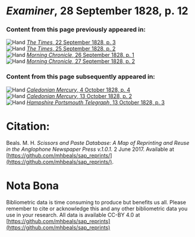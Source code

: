 # *Examiner*, 28 September 1828, p. 12  
  
### Content from this page previously appeared in:  
![Hand](http://scissorsandpaste.net/wp-content/uploads/2017/06/smallhandpointer.png) [*The Times*, 22 September 1828, p. 3](https://mhbeals.github.io/sap_html/The-Times/The-Times-22-September-1828-p-3)  
![Hand](http://scissorsandpaste.net/wp-content/uploads/2017/06/smallhandpointer.png) [*The Times*, 25 September 1828, p. 2](https://mhbeals.github.io/sap_html/The-Times/The-Times-25-September-1828-p-2)  
![Hand](http://scissorsandpaste.net/wp-content/uploads/2017/06/smallhandpointer.png) [*Morning Chronicle*, 26 September 1828, p. 1](https://mhbeals.github.io/sap_html/Morning-Chronicle/Morning-Chronicle-26-September-1828-p-1)  
![Hand](http://scissorsandpaste.net/wp-content/uploads/2017/06/smallhandpointer.png) [*Morning Chronicle*, 27 September 1828, p. 2](https://mhbeals.github.io/sap_html/Morning-Chronicle/Morning-Chronicle-27-September-1828-p-2)  
  
### Content from this page subsequently appeared in:  
![Hand](http://scissorsandpaste.net/wp-content/uploads/2017/06/smallhandpointer.png) [*Caledonian Mercury*, 4 October 1828, p. 4](https://mhbeals.github.io/sap_html/Caledonian-Mercury/Caledonian-Mercury-4-October-1828-p-4)  
![Hand](http://scissorsandpaste.net/wp-content/uploads/2017/06/smallhandpointer.png) [*Caledonian Mercury*, 13 October 1828, p. 2](https://mhbeals.github.io/sap_html/Caledonian-Mercury/Caledonian-Mercury-13-October-1828-p-2)  
![Hand](http://scissorsandpaste.net/wp-content/uploads/2017/06/smallhandpointer.png) [*Hampshire Portsmouth Telegraph*, 13 October 1828, p. 3](https://mhbeals.github.io/sap_html/Hampshire-Portsmouth-Telegraph/Hampshire-Portsmouth-Telegraph-13-October-1828-p-3)  


# Citation: 

Beals. M. H. *Scissors and Paste Database: A Map of Reprinting and Reuse in the Anglophone Newspaper Press v.1.0.1.* 2 June 2017. Available at [https://github.com/mhbeals/sap_reprints/](https://github.com/mhbeals/sap_reprints/). 

# Nota Bona

Bibliometric data is time consuming to produce but benefits us all. Please remember to cite or acknowledge this and any other bibliometric data you use in your research. All data is available CC-BY 4.0 at [https://github.com/mhbeals/sap_reprints](https://github.com/mhbeals/sap_reprints)